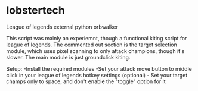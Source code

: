 # lobstertech
League of legends external python orbwalker 

This script was mainly an experiemnt, though a functional kiting script for league of legends.
The commented out section is the target selection module, which uses pixel scanning to only attack champions, though it's slower.
The main module is just groundclick kiting.

Setup:
-Install the required modules
-Set your attack move button to middle click in your league of legends hotkey settings
(optional) - Set your target champs only to space, and don't enable the "toggle" option for it
